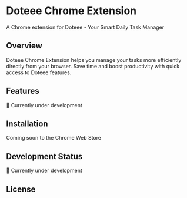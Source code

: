 # Doteee Chrome Extension

A Chrome extension for Doteee - Your Smart Daily Task Manager

## Overview
Doteee Chrome Extension helps you manage your tasks more efficiently directly from your browser. Save time and boost productivity with quick access to Doteee features.

## Features
🚧 Currently under development

## Installation
Coming soon to the Chrome Web Store

## Development Status
🚧 Currently under development

## License
